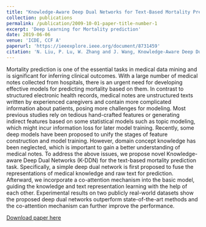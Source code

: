 ```yaml
---
title: "Knowledge-Aware Deep Dual Networks for Text-Based Mortality Prediction"
collection: publications
permalink: /publication/2009-10-01-paper-title-number-1
excerpt: 'Deep Learning for Mortality prediction'
date: 2019-06-06
venue: 'ICDE, CCF A'
paperurl: 'https://ieeexplore.ieee.org/document/8731459'
citation: 'N. Liu, P. Lu, W. Zhang and J. Wang, Knowledge-Aware Deep Dual Networks for Text-Based Mortality Prediction, 2019 IEEE 35th International Conference on Data Engineering (ICDE), 2019, pp. 1406-1417, doi: 10.1109/ICDE.2019.00127.'
---
```

Mortality prediction is one of the essential tasks in medical data mining and is significant for inferring clinical outcomes. With a large number of medical notes collected from hospitals, there is an urgent need for developing effective models for predicting mortality based on them. In contrast to structured electronic health records, medical notes are unstructured texts written by experienced caregivers and contain more complicated information about patients, posing more challenges for modeling. Most previous studies rely on tedious hand-crafted features or generating indirect features based on some statistical models such as topic modeling, which might incur information loss for later model training. Recently, some deep models have been proposed to unify the stages of feature construction and model training. However, domain concept knowledge has been neglected, which is important to gain a better understanding of medical notes. To address the above issues, we propose novel Knowledge-aware Deep Dual Networks (K-DDN) for the text-based mortality prediction task. Specifically, a simple deep dual network is first proposed to fuse the representations of medical knowledge and raw text for prediction. Afterward, we incorporate a co-attention mechanism into the basic model, guiding the knowledge and text representation learning with the help of each other. Experimental results on two publicly real-world datasets show the proposed deep dual networks outperform state-of-the-art methods and the co-attention mechanism can further improve the performance. 

[Download paper here](https://ieeexplore.ieee.org/document/8731459)

